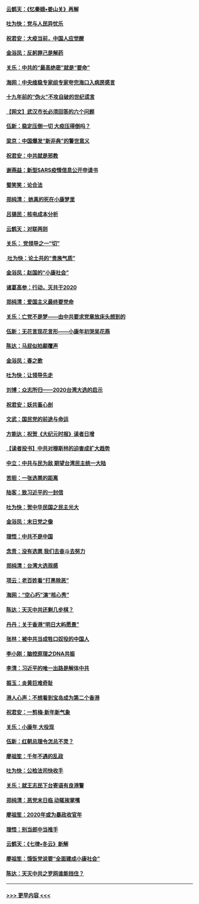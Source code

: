 #### [云鹤天：《忆秦娥▪娄山关》再解](../pages/nsc993/n11824682.md?t=01272244) 
#### [吐为快：党与人民异忧乐](../pages/nsc993/n11824660.md?t=01272244) 
#### [祝君安：大疫当前，中国人应觉醒](../pages/nsc993/n11821946.md?t=01272244) 
#### [金浴凤：反躬罪己是解药](../pages/nsc993/n11820280.md?t=01272244) 
#### [关乐：中共的“最高绝密”就是“要命”](../pages/nsc993/n11816946.md?t=01272244) 
#### [海网：中央维稳专家组专家夸完海口入病房感言](../pages/nsc993/n11815138.md?t=01272244) 
#### [十九年前的“伪火”不攻自破的世纪谎言](../pages/nsc993/n11813238.md?t=01272244) 
#### [【网文】武汉市长必须回答的六个问题](../pages/nsc993/n11813848.md?t=01272244) 
#### [伍新：稳定压倒一切 大疫压得倒吗？](../pages/nsc993/n11812634.md?t=01272244) 
#### [梁京：中国爆发“新非典”的警世意义](../pages/nsc993/n11812554.md?t=01272244) 
#### [祝君安：中共就是邪教](../pages/nsc993/n11812431.md?t=01272244) 
#### [谢燕益：新型SARS疫情信息公开申请书](../pages/nsc993/n11808840.md?t=01272244) 
#### [蜀笑笑：论合法](../pages/nsc993/n11808064.md?t=01272244) 
#### [郑纯清： 她真的死在小康梦里](../pages/nsc993/n11806623.md?t=01272244) 
#### [吕锡民：核电成本分析](../pages/nsc993/n11806284.md?t=01272244) 
#### [云鹤天：对联两则](../pages/nsc993/n11805957.md?t=01272244) 
#### [关乐： 党领导之一“切”](../pages/nsc993/n11804505.md?t=01272244) 
#### [ 吐为快：论土共的“贵族气质”](../pages/nsc993/n11804490.md?t=01272244) 
#### [金浴凤：赵国的“小康社会”](../pages/nsc993/n11804452.md?t=01272244) 
#### [诸葛高参：行动，灭共于2020](../pages/nsc993/n11804120.md?t=01272244) 
#### [郑纯清：爱国主义最终要党命](../pages/nsc993/n11802197.md?t=01272244) 
#### [关乐：亡党不是梦——由中共要求党章放床头想到的](../pages/nsc993/n11802156.md?t=01272244) 
#### [伍新：无花言现花言形——小康年初哭吴花燕](../pages/nsc993/n11800044.md?t=01272244) 
#### [陈达：马屁似拍颠覆声](../pages/nsc993/n11800010.md?t=01272244) 
#### [金浴凤：春之歌](../pages/nsc993/n11797687.md?t=01272244) 
#### [吐为快：让领导先走](../pages/nsc993/n11797512.md?t=01272244) 
#### [刘博：众志所归——2020台湾大选的启示](../pages/nsc993/n11796878.md?t=01272244) 
#### [祝君安：妖共畜心剖](../pages/nsc993/n11794273.md?t=01272244) 
#### [文武：国民党的前途与命运](../pages/nsc993/n11794198.md?t=01272244) 
#### [方能达：祝贺《大纪元时报》读者日增](../pages/nsc993/n11793807.md?t=01272244) 
#### [【读者投书】中共对穆斯林的迫害成扩大趋势](../pages/nsc993/n11791371.md?t=01272244) 
#### [中立：中共与民为敌 期望台湾民主统一大陆](../pages/nsc993/n11790392.md?t=01272244) 
#### [苦胆：一张选票的距离](../pages/nsc993/n11788914.md?t=01272244) 
#### [陆客：致习近平的一封信](../pages/nsc993/n11788867.md?t=01272244) 
#### [吐为快：贺中华民国之民主光大](../pages/nsc993/n11788618.md?t=01272244) 
#### [金浴凤：末日党之像](../pages/nsc993/n11787475.md?t=01272244) 
#### [理悟：中共不是中国](../pages/nsc993/n11787463.md?t=01272244) 
#### [念贲：没有选票  我们去奋斗去努力](../pages/nsc993/n11787398.md?t=01272244) 
#### [郑纯清：台湾大选观感](../pages/nsc993/n11786210.md?t=01272244) 
#### [项云：老百姓看“打黑除恶”](../pages/nsc993/n11785398.md?t=01272244) 
#### [海网：“空心朽”演“核心秀”](../pages/nsc993/n11783874.md?t=01272244) 
#### [陈达：天灭中共还剩几步棋？](../pages/nsc993/n11783719.md?t=01272244) 
#### [丹丹：关于香港“明日大屿愿景”](../pages/nsc993/n11783273.md?t=01272244) 
#### [张林：被中共当成牲口奴役的中国人](../pages/nsc993/n11782397.md?t=01272244) 
#### [李小刚：脑控原理之DNA共振](../pages/nsc993/n11780962.md?t=01272244) 
#### [李清：习近平的唯一出路是解体中共](../pages/nsc993/n11780866.md?t=01272244) 
#### [振玉：炎黄巨难奇耻](../pages/nsc993/n11779632.md?t=01272244) 
#### [港人心声：不想看到宝岛成为第二个香港](../pages/nsc993/n11778817.md?t=01272244) 
#### [祝君安：一剪梅‧新年新气象](../pages/nsc993/n11776340.md?t=01272244) 
#### [关乐：小康年 大役现](../pages/nsc993/n11774213.md?t=01272244) 
#### [伍新：红朝总理令怎总不灵？](../pages/nsc993/n11770813.md?t=01272244) 
#### [廖祖笙：千年不遇的乱政](../pages/nsc993/n11770373.md?t=01272244) 
#### [吐为快：公检法司快收手](../pages/nsc993/n11770359.md?t=01272244) 
#### [关乐：就王志民下台寄语有良港警](../pages/nsc993/n11769903.md?t=01272244) 
#### [郑纯清：恶党末日临 动辄挨掌嘴](../pages/nsc993/n11769356.md?t=01272244) 
#### [廖祖笙：2020年或为暴政收官年](../pages/nsc993/n11768216.md?t=01272244) 
#### [理悟：别当郎中当推手](../pages/nsc993/n11768243.md?t=01272244) 
#### [云鹤天：《七律▪冬云》新解](../pages/nsc993/n11768204.md?t=01272244) 
#### [廖祖笙：饿饭党说要“全面建成小康社会”](../pages/nsc993/n11767482.md?t=01272244) 
#### [陈达：天灭中共之罗网谁能挡住？](../pages/nsc993/n11767465.md?t=01272244) 

----
#### [ >>> 更早内容 <<< ](../indexes/nsc993-earlier.md)
